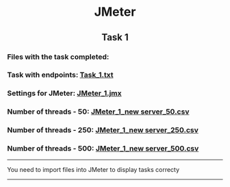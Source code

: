 <h1>
  <div align="center">JMeter</div>
</h1>
<h2>
  <div align="center">Task 1</div>
 </h2>

<p>
  <h3>Files with the task completed:</h3>
</p>
<p>
  <h3>Task with endpoints: <a href="https://github.com/M-Anna-V/JMeter/blob/main/Task_1.txt">Task_1.txt</a></h3>    
</p>
<p>
  <h3>Settings for JMeter: <a href="https://github.com/M-Anna-V/JMeter/blob/main/JMeter_1.jmx">JMeter_1.jmx</a></h3>    
</p>
<p>
  <h3>Number of threads - 50: <a href="https://github.com/M-Anna-V/JMeter/blob/main/JMeter_1_new%20server_50.csv">JMeter_1_new server_50.csv</a></h3>
</p>
<p>
  <h3>Number of threads - 250: <a href="https://github.com/M-Anna-V/JMeter/blob/main/JMeter_1_new%20server_250.csv">JMeter_1_new server_250.csv</a></h3>
</p>
<p>
  <h3>Number of threads - 500: <a href="https://github.com/M-Anna-V/JMeter/blob/main/JMeter_1_new%20server_500.csv">JMeter_1_new server_500.csv</a></h3>
</p>
<hr>
You need to import files into JMeter to display tasks correcty
<hr>
